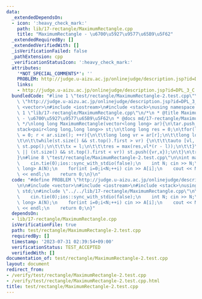 ```yaml
---
data:
  _extendedDependsOn:
  - icon: ':heavy_check_mark:'
    path: lib/17-rectangle/MaximumRectangle.cpp
    title: "MaximumRectangle - \u6700\u5927\u9577\u65B9\u5F62"
  _extendedRequiredBy: []
  _extendedVerifiedWith: []
  _isVerificationFailed: false
  _pathExtension: cpp
  _verificationStatusIcon: ':heavy_check_mark:'
  attributes:
    '*NOT_SPECIAL_COMMENTS*': ''
    PROBLEM: http://judge.u-aizu.ac.jp/onlinejudge/description.jsp?id=DPL_3_C
    links:
    - http://judge.u-aizu.ac.jp/onlinejudge/description.jsp?id=DPL_3_C
  bundledCode: "#line 1 \"test/rectangle/MaximumRectangle-2.test.cpp\"\n#define PROBLEM\
    \ \"http://judge.u-aizu.ac.jp/onlinejudge/description.jsp?id=DPL_3_C\"\n\n#include\
    \ <vector>\n#include <iostream>\n#include <stack>\nusing namespace std;\n#line\
    \ 1 \"lib/17-rectangle/MaximumRectangle.cpp\"\n/*\n * @title MaximumRectangle\
    \ - \u6700\u5927\u9577\u65B9\u5F62\n * @docs md/17-rectangle/MaximumRectangle.md\n\
    \ */\nlong long MaximumRectangle(vector<long long> ar){\n\tar.push_back(0);\n\t\
    stack<pair<long long,long long>> st;\n\tlong long res = 0;\n\tfor(long long r\
    \ = 0; r < ar.size(); ++r){\n\t\tlong long vr = ar[r];\n\t\tlong long x = r;\t\
    \t\n\t\twhile(st.size() && st.top().first > vr) {\n\t\t\tauto [vl, l] = st.top();\
    \ st.pop();\n\t\t\tx = l;\n\t\t\tres = max(res,vl*(r - l));\n\t\t}\n\t\tif(st.empty()\
    \ || (st.size() && st.top().first < vr)) st.push({vr,x});\n\t}\n\treturn res;\n\
    }\n#line 8 \"test/rectangle/MaximumRectangle-2.test.cpp\"\n\nint main(void){\n\
    \    cin.tie(0);ios::sync_with_stdio(false);\n    int N; cin >> N;\n    vector<long\
    \ long> A(N);\n    for(int i=0;i<N;++i) cin >> A[i];\n    cout << MaximumRectangle(A)\
    \ << endl;\n    return 0;\n}\n"
  code: "#define PROBLEM \"http://judge.u-aizu.ac.jp/onlinejudge/description.jsp?id=DPL_3_C\"\
    \n\n#include <vector>\n#include <iostream>\n#include <stack>\nusing namespace\
    \ std;\n#include \"../../lib/17-rectangle/MaximumRectangle.cpp\"\n\nint main(void){\n\
    \    cin.tie(0);ios::sync_with_stdio(false);\n    int N; cin >> N;\n    vector<long\
    \ long> A(N);\n    for(int i=0;i<N;++i) cin >> A[i];\n    cout << MaximumRectangle(A)\
    \ << endl;\n    return 0;\n}"
  dependsOn:
  - lib/17-rectangle/MaximumRectangle.cpp
  isVerificationFile: true
  path: test/rectangle/MaximumRectangle-2.test.cpp
  requiredBy: []
  timestamp: '2023-07-31 02:39:54+09:00'
  verificationStatus: TEST_ACCEPTED
  verifiedWith: []
documentation_of: test/rectangle/MaximumRectangle-2.test.cpp
layout: document
redirect_from:
- /verify/test/rectangle/MaximumRectangle-2.test.cpp
- /verify/test/rectangle/MaximumRectangle-2.test.cpp.html
title: test/rectangle/MaximumRectangle-2.test.cpp
---
```

